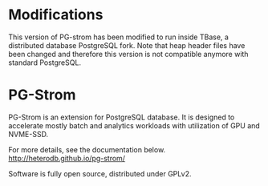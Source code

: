 # Modifications
This version of PG-strom has been modified to run inside TBase, a distributed database PostgreSQL fork. Note that heap header files have been changed and therefore this version is not compatible anymore with standard PostgreSQL.


PG-Strom
========
PG-Strom is an extension for PostgreSQL database.
It is designed to accelerate mostly batch and analytics workloads with
utilization of GPU and NVME-SSD.

For more details, see the documentation below.
http://heterodb.github.io/pg-strom/

Software is fully open source, distributed under GPLv2.


